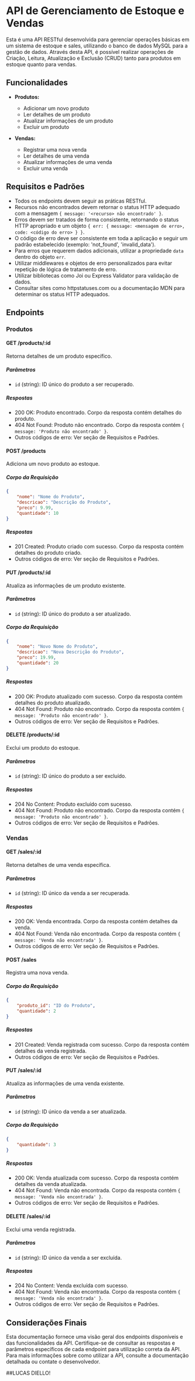 # API de Gerenciamento de Estoque e Vendas

Esta é uma API RESTful desenvolvida para gerenciar operações básicas em um sistema de estoque e sales, utilizando o banco de dados MySQL para a gestão de dados. Através desta API, é possível realizar operações de Criação, Leitura, 
Atualização e Exclusão (CRUD) tanto para produtos em estoque quanto para vendas.
## Funcionalidades

- **Produtos:**
    - Adicionar um novo produto
    - Ler detalhes de um produto
    - Atualizar informações de um produto
    - Excluir um produto

- **Vendas:**
    - Registrar uma nova venda
    - Ler detalhes de uma venda
    - Atualizar informações de uma venda
    - Excluir uma venda

## Requisitos e Padrões

- Todos os endpoints devem seguir as práticas RESTful.
- Recursos não encontrados devem retornar o status HTTP adequado com a mensagem `{ message: '<recurso> não encontrado' }`.
- Erros devem ser tratados de forma consistente, retornando o status HTTP apropriado e um objeto `{ err: { message: <mensagem de erro>, code: <código do erro> } }`.
- O código de erro deve ser consistente em toda a aplicação e seguir um padrão estabelecido (exemplo: 'not_found', 'invalid_data').
- Para erros que requerem dados adicionais, utilizar a propriedade `data` dentro do objeto `err`.
- Utilizar middlewares e objetos de erro personalizados para evitar repetição de lógica de tratamento de erro.
- Utilizar bibliotecas como Joi ou Express Validator para validação de dados.
- Consultar sites como httpstatuses.com ou a documentação MDN para determinar os status HTTP adequados.

## Endpoints

### Produtos

#### GET /products/:id
Retorna detalhes de um produto específico.

##### Parâmetros
- `id` (string): ID único do produto a ser recuperado.

##### Respostas
- 200 OK: Produto encontrado. Corpo da resposta contém detalhes do produto.
- 404 Not Found: Produto não encontrado. Corpo da resposta contém `{ message: 'Produto não encontrado' }`.
- Outros códigos de erro: Ver seção de Requisitos e Padrões.

#### POST /products
Adiciona um novo produto ao estoque.

##### Corpo da Requisição
```json
{
    "nome": "Nome do Produto",
    "descricao": "Descrição do Produto",
    "preco": 9.99,
    "quantidade": 10
}
```

##### Respostas
- 201 Created: Produto criado com sucesso. Corpo da resposta contém detalhes do produto criado.
- Outros códigos de erro: Ver seção de Requisitos e Padrões.

#### PUT /products/:id
Atualiza as informações de um produto existente.

##### Parâmetros
- `id` (string): ID único do produto a ser atualizado.

##### Corpo da Requisição
```json
{
    "nome": "Novo Nome do Produto",
    "descricao": "Nova Descrição do Produto",
    "preco": 19.99,
    "quantidade": 20
}
```

##### Respostas
- 200 OK: Produto atualizado com sucesso. Corpo da resposta contém detalhes do produto atualizado.
- 404 Not Found: Produto não encontrado. Corpo da resposta contém `{ message: 'Produto não encontrado' }`.
- Outros códigos de erro: Ver seção de Requisitos e Padrões.

#### DELETE /products/:id
Exclui um produto do estoque.

##### Parâmetros
- `id` (string): ID único do produto a ser excluído.

##### Respostas
- 204 No Content: Produto excluído com sucesso.
- 404 Not Found: Produto não encontrado. Corpo da resposta contém `{ message: 'Produto não encontrado' }`.
- Outros códigos de erro: Ver seção de Requisitos e Padrões.

### Vendas

#### GET /sales/:id
Retorna detalhes de uma venda específica.

##### Parâmetros
- `id` (string): ID único da venda a ser recuperada.

##### Respostas
- 200 OK: Venda encontrada. Corpo da resposta contém detalhes da venda.
- 404 Not Found: Venda não encontrada. Corpo da resposta contém `{ message: 'Venda não encontrada' }`.
- Outros códigos de erro: Ver seção de Requisitos e Padrões.

#### POST /sales
Registra uma nova venda.

##### Corpo da Requisição
```json
{
    "produto_id": "ID do Produto",
    "quantidade": 2
}
```

##### Respostas
- 201 Created: Venda registrada com sucesso. Corpo da resposta contém detalhes da venda registrada.
- Outros códigos de erro: Ver seção de Requisitos e Padrões.

#### PUT /sales/:id
Atualiza as informações de uma venda existente.

##### Parâmetros
- `id` (string): ID único da venda a ser atualizada.

##### Corpo da Requisição
```json
{
    "quantidade": 3
}
```

##### Respostas
- 200 OK: Venda atualizada com sucesso. Corpo da resposta contém detalhes da venda atualizada.
- 404 Not Found: Venda não encontrada. Corpo da resposta contém `{ message: 'Venda não encontrada' }`.
- Outros códigos de erro: Ver seção de Requisitos e Padrões.

#### DELETE /sales/:id
Exclui uma venda registrada.

##### Parâmetros
- `id` (string): ID único da venda a ser excluída.

##### Respostas
- 204 No Content: Venda excluída com sucesso.
- 404 Not Found: Venda não encontrada. Corpo da resposta contém `{ message: 'Venda não encontrada' }`.
- Outros códigos de erro: Ver seção de Requisitos e Padrões.

## Considerações Finais

Esta documentação fornece uma visão geral dos endpoints disponíveis e das funcionalidades da API. Certifique-se de consultar as respostas e parâmetros específicos de cada endpoint para utilização correta da API. Para mais informações sobre como utilizar a API, consulte a documentação detalhada ou contate o desenvolvedor.

##LUCAS DIELLO!
